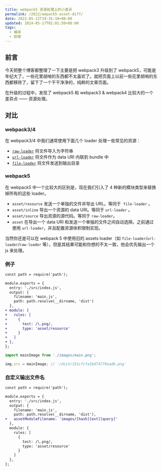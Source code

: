 ```yaml
---
title: webpack5 资源处理上的小差异
permalink: /2022/wepack5-asset-diff/
date: 2022-05-22T19:35:10+08:00
updated: 2024-05-17T02:01:50+08:00
tags:
  - 编译
  - 前端
---
```


## 前言

今天把整个博客都整理了一下主要是把 webpack3 升级到了 webpack5，可能是年纪大了，一些花里胡哨的东西都不太喜欢了。就把页面上以前一些花里胡哨的东西都移除了，留下了一个干干净净的，纯粹的文章页面。

在升级的过程中，发现了 webpack5 和 webpack3 & webpack4 比较大的一个差异点 —— 资源处理。

<!-- more -->

## 对比

### webpack3/4

在 webpack3/4 中我们通常使用下面几个 loader 处理一些常见的资源：

-   [`raw-loader`](https://v4.webpack.js.org/loaders/raw-loader/) 将文件导入为字符串
-   [`url-loader`](https://v4.webpack.js.org/loaders/url-loader/) 将文件作为 data URI 内联到 bundle 中
-   [`file-loader`](https://v4.webpack.js.org/loaders/file-loader/) 将文件发送到输出目录

### webpack5

在 webpack5 中一个比较大的区别是，现在我们引入了 4 种新的模块类型来替换掉所有的这些 loader。

-   `asset/resource` 发送一个单独的文件并导出 URL。等同于  `file-loader` 。
-   `asset/inline` 导出一个资源的 data URI。等同于 `url-loader` 。
-   `asset/source` 导出资源的源代码。等同于 `raw-loader`。
-   `asset` 在导出一个 data URI 和发送一个单独的文件之间自动选择。之前通过使用 `url-loader`，并且配置资源体积限制实现。

当然你还是可以在 webpack 5 中使用旧的 assets loader（如 `file-loader`/`url-loader`/`raw-loader` 等），但是其结果可能和你想的不太一致，他会优先输出一个 js 来处理。

### 例子


```diff webpack.config.js
const path = require('path');

module.exports = {
  entry: './src/index.js',
  output: {
    filename: 'main.js',
    path: path.resolve(__dirname, 'dist')
  },
+ module: {
+   rules: [
+     {
+       test: /\.png/,
+       type: 'asset/resource'
+     }
+   ]
+ },
};
```


```js src/index.js
import mainImage from './images/main.png';

img.src = mainImage; // '/dist/151cfcfa1bd74779aadb.png'

```


### 自定义输出文件名

```diff webpack.config.js
const path = require('path');

module.exports = {
  entry: './src/index.js',
  output: {
    filename: 'main.js',
    path: path.resolve(__dirname, 'dist'),
+   assetModuleFilename: 'images/[hash][ext][query]'
  },
  module: {
    rules: [
      {
        test: /\.png/,
        type: 'asset/resource'
      }
    ]
  },
};
```